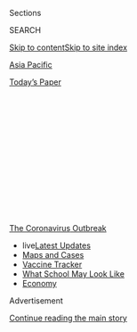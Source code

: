 <div id="app">

<div>

<div>

<div>

<div class="NYTAppHideMasthead css-1q2w90k e1suatyy0">

<div class="section css-ui9rw0 e1suatyy2">

<div class="css-eph4ug er09x8g0">

<div class="css-6n7j50">

</div>

<span class="css-1dv1kvn">Sections</span>

<div class="css-10488qs">

<span class="css-1dv1kvn">SEARCH</span>

</div>

[Skip to content](#site-content)[Skip to site index](#site-index)

</div>

<div id="masthead-section-label" class="css-1wr3we4 eaxe0e00">

[Asia
Pacific](https://www.nytimes.com/section/world/asia)

</div>

<div class="css-10698na e1huz5gh0">

</div>

</div>

<div id="masthead-bar-one" class="section hasLinks css-15hmgas e1csuq9d3">

<div class="css-uqyvli e1csuq9d0">

</div>

<div class="css-1uqjmks e1csuq9d1">

</div>

<div class="css-9e9ivx">

[](https://myaccount.nytimes.com/auth/login?response_type=cookie&client_id=vi)

</div>

<div class="css-1bvtpon e1csuq9d2">

[Today’s
Paper](https://www.nytimes.com/section/todayspaper)

</div>

</div>

</div>

</div>

<div data-aria-hidden="false">

<div id="site-content" data-role="main">

<div>

<div class="css-1aor85t" style="opacity:0.000000001;z-index:-1;visibility:hidden">

<div class="css-1hqnpie">

<div class="css-epjblv">

<span class="css-17xtcya">[Asia
Pacific](/section/world/asia)</span><span class="css-x15j1o">|</span><span class="css-fwqvlz">In
India, Coronavirus Fans Religious
Hatred</span>

</div>

<div class="css-k008qs">

<div class="css-1iwv8en">

<span class="css-18z7m18"></span>

<div>

</div>

</div>

<span class="css-1n6z4y">https://nyti.ms/2VjtOu8</span>

<div class="css-1705lsu">

<div class="css-4xjgmj">

<div class="css-4skfbu" data-role="toolbar" data-aria-label="Social Media Share buttons, Save button, and Comments Panel with current comment count" data-testid="share-tools">

  - 
  - 
  - 
  - 
    
    <div class="css-6n7j50">
    
    </div>

  - 

</div>

</div>

</div>

</div>

</div>

</div>

<div id="NYT_TOP_BANNER_REGION" class="css-13pd83m">

<div>

<div id="styln-prism-menu-1592847958612" class="section interactive-content interactive-size-medium css-1edisqu">

<div class="css-17ih8de interactive-body">

<div id="scroll-container" class="css-1gj85ro">

[<span class="styln-title-wrap"><span class="css-1pje3qr">The
Coronavirus</span><span class="css-1pje3qr">
Outbreak</span></span>](https://www.nytimes.com/news-event/coronavirus?action=click&pgtype=Article&state=default&region=TOP_BANNER&context=storylines_menu)

  - <span class="css-kqxiym" data-emphasize="true">live</span>[Latest
    Updates](https://www.nytimes.com/2020/08/02/world/coronavirus-updates.html?action=click&pgtype=Article&state=default&region=TOP_BANNER&context=storylines_menu)
  - [Maps and
    Cases](https://www.nytimes.com/interactive/2020/us/coronavirus-us-cases.html?action=click&pgtype=Article&state=default&region=TOP_BANNER&context=storylines_menu)
  - [Vaccine
    Tracker](https://www.nytimes.com/interactive/2020/science/coronavirus-vaccine-tracker.html?action=click&pgtype=Article&state=default&region=TOP_BANNER&context=storylines_menu)
  - [What School May Look
    Like](https://www.nytimes.com/interactive/2020/07/29/us/schools-reopening-coronavirus.html?action=click&pgtype=Article&state=default&region=TOP_BANNER&context=storylines_menu)
  - [Economy](https://www.nytimes.com/live/2020/07/31/business/stock-market-today-coronavirus?action=click&pgtype=Article&state=default&region=TOP_BANNER&context=storylines_menu)

</div>

</div>

</div>

</div>

</div>

<div id="top-wrapper" class="css-1sy8kpn">

<div id="top-slug" class="css-l9onyx">

Advertisement

</div>

[Continue reading the main
story](#after-top)

<div class="ad top-wrapper" style="text-align:center;height:100%;display:block;min-height:250px">

<div id="top" class="place-ad" data-position="top" data-size-key="top">

</div>

</div>

<div id="after-top">

</div>

</div>

<div>

<div id="sponsor-wrapper" class="css-1hyfx7x">

<div id="sponsor-slug" class="css-19vbshk">

Supported by

</div>

[Continue reading the main
story](#after-sponsor)

<div id="sponsor" class="ad sponsor-wrapper" style="text-align:center;height:100%;display:block">

</div>

<div id="after-sponsor">

</div>

</div>

<div class="css-186x18t">

</div>

<div class="css-1vkm6nb ehdk2mb0">

# In India, Coronavirus Fans Religious Hatred

</div>

Indian officials are blaming an Islamic group for spreading the virus,
and Muslims have been targeted in a wave of violence.

<div class="css-79elbk" data-testid="photoviewer-wrapper">

<div class="css-z3e15g" data-testid="photoviewer-wrapper-hidden">

</div>

<div class="css-1a48zt4 ehw59r15" data-testid="photoviewer-children">

![<span class="css-16f3y1r e13ogyst0" data-aria-hidden="true">Men
leaving an Islamic seminary linked to coronavirus cases in New Delhi
last month. They were sent to a quarantine
facility.</span><span class="css-cnj6d5 e1z0qqy90" itemprop="copyrightHolder"><span class="css-1ly73wi e1tej78p0">Credit...</span><span><span>Yawar
Nazir/Getty
Images</span></span></span>](https://static01.nyt.com/images/2020/04/10/world/00india-muslims-top/merlin_171461883_39509ffc-ed6f-4367-9ebd-b92624761569-articleLarge.jpg?quality=75&auto=webp&disable=upscale)

</div>

</div>

<div class="css-18e8msd">

<div class="css-otjvjh epjyd6m0">

<div class="css-nmf14i ey68jwv0" data-aria-hidden="true">

[![Jeffrey
Gettleman](https://static01.nyt.com/images/2018/10/10/multimedia/author-jeffrey-gettleman/author-jeffrey-gettleman-thumbLarge.png
"Jeffrey Gettleman")](https://www.nytimes.com/by/jeffrey-gettleman)[![Kai
Schultz](https://static01.nyt.com/images/2019/11/22/reader-center/author-kai-schultz/author-kai-schultz-thumbLarge.png
"Kai Schultz")](https://www.nytimes.com/by/kai-schultz)[![Suhasini
Raj](https://static01.nyt.com/images/2019/11/22/reader-center/author-Suhasini-Raj/author-Suhasini-Raj-thumbLarge.png
"Suhasini Raj")](https://www.nytimes.com/by/suhasini-raj)

</div>

<div class="css-1baulvz">

By [<span class="css-1baulvz" itemprop="name">Jeffrey
Gettleman</span>](https://www.nytimes.com/by/jeffrey-gettleman),
[<span class="css-1baulvz" itemprop="name">Kai
Schultz</span>](https://www.nytimes.com/by/kai-schultz) and
[<span class="css-1baulvz last-byline" itemprop="name">Suhasini
Raj</span>](https://www.nytimes.com/by/suhasini-raj)

</div>

</div>

  - 
    
    <div class="css-ld3wwf e16638kd2">
    
    April 12,
    2020
    
    </div>

  - 
    
    <div class="css-4xjgmj">
    
    <div class="css-d8bdto" data-role="toolbar" data-aria-label="Social Media Share buttons, Save button, and Comments Panel with current comment count" data-testid="share-tools">
    
      - 
      - 
      - 
      - 
        
        <div class="css-6n7j50">
        
        </div>
    
      - 
    
    </div>
    
    </div>

</div>

</div>

<div class="section meteredContent css-1r7ky0e" name="articleBody" itemprop="articleBody">

<div class="css-1fanzo5 StoryBodyCompanionColumn">

<div class="css-53u6y8">

NEW DELHI — After India’s health ministry repeatedly blamed an Islamic
seminary for spreading the coronavirus — and governing party officials
spoke of “human bombs” and “corona jihad” — a spree of anti-Muslim
attacks has broken out across the country.

Young Muslim men who were passing out food to the poor were [assaulted
with cricket
bats](https://www.youtube.com/watch?v=_2kx3KRQCnQ).<span class="css-8l6xbc evw5hdy0">
</span>Other [Muslims have been beaten
up](https://indianexpress.com/article/coronavirus/covid-19-rumours-linked-to-3-attacks-in-delhi-gurgaon-6350696/),
nearly lynched, run out of their neighborhoods or attacked in mosques,
branded as virus spreaders. In Punjab State, loudspeakers at Sikh
temples broadcast messages telling people not to buy milk from Muslim
dairy farmers because it was infected with coronavirus.

Hateful messages have bloomed online. And [a wave of apparently fake
videos](https://www.indiatoday.in/india/story/surge-in-tiktok-videos-aimed-at-misleading-indian-muslims-over-coronavirus-precautions-1662930-2020-04-03)
has popped up telling Muslims not to wear masks, not to practice social
distancing, not to worry about the virus at all, as if the makers of the
videos wanted Muslims to get sick.

In a global pandemic, there is always the hunt for blame. President
Trump has done it, insisting for a time on calling the coronavirus a
[“Chinese
virus.’’](https://www.nytimes.com/2020/03/18/us/politics/china-virus.html)
All over the world people are pointing fingers, driven by their fears
and anxieties to go after The Other.

</div>

</div>

<div class="css-1fanzo5 StoryBodyCompanionColumn">

<div class="css-53u6y8">

Here in India, no other group has been demonized more than the country’s
200 million Muslims, minorities in a Hindu-dominated land of 1.3 billion
people.

From the [crackdown on
Kashmir](https://www.nytimes.com/2019/10/07/world/asia/kashmir-doctors-phone.html),
a Muslim majority area, to a [new citizenship law that blatantly
discriminates against
Muslims](https://www.nytimes.com/2019/10/07/world/asia/kashmir-doctors-phone.html),
this past year has been one low point after another for Indian Muslims
living under an increasingly bold Hindu nationalist government led by
Prime Minister Narendra Modi and propelled by majoritarian policies.

</div>

</div>

<div class="css-79elbk" data-testid="photoviewer-wrapper">

<div class="css-z3e15g" data-testid="photoviewer-wrapper-hidden">

</div>

<div class="css-1a48zt4 ehw59r15" data-testid="photoviewer-children">

![<span class="css-16f3y1r e13ogyst0" data-aria-hidden="true">Friday
prayers at the Jama Masjid, a mosque in New Delhi, last
month.</span><span class="css-cnj6d5 e1z0qqy90" itemprop="copyrightHolder"><span class="css-1ly73wi e1tej78p0">Credit...</span><span>Yawar
Nazir/Getty
Images</span></span>](https://static01.nyt.com/images/2020/04/10/world/00india-muslims-2/merlin_170775567_babea3ce-1004-41dd-addc-baa7dbfd82ff-articleLarge.jpg?quality=75&auto=webp&disable=upscale)

</div>

</div>

<div class="css-1fanzo5 StoryBodyCompanionColumn">

<div class="css-53u6y8">

In this case, what’s making things worse is that there’s an element of
truth behind the government’s claims. A single Muslim religious movement
has been identified as being responsible for a large share of India’s
8,000-plus coronavirus cases. Indian officials estimated last week that
more than a third of the country’s cases were connected to the group,
Tablighi Jamaat, which held a huge gathering of preachers in India in
March. Similar meetings in
[Malaysia](https://www.nytimes.com/2020/03/20/world/asia/coronavirus-malaysia-muslims-outbreak.html)
and
[Pakistan](https://www.nytimes.com/2020/03/26/world/asia/pakistan-coronavirus-tablighi-jamaat.html)
also led to outbreaks.

“The government was compelled to call out this congregation,” said Vikas
Swarup, a senior official at India’s foreign ministry.

</div>

</div>

<div class="css-1fanzo5 StoryBodyCompanionColumn">

<div class="css-53u6y8">

He said that the gathering in March “had a significant impact on the
containment methods” but denied that the government’s frequent blaming
of the group had “anything to do with a particular
community.”

<div id="NYT_MAIN_CONTENT_1_REGION" class="css-9tf9ac">

<div>

<div id="styln-covid-updates-world" class="section interactive-content interactive-size-medium css-1ftcdic">

<div class="css-17ih8de interactive-body">

<div id="styln-briefing-block" data-asset-id="QXJ0aWNsZTpueXQ6Ly9hcnRpY2xlLzhiMjRmNTQ0LWVhMmUtNTlmNC1hMDZiLTM0YWI3YTlmN2E4YQ==">

<div class="briefing-block-header-section">

# [Latest Updates: Global Coronavirus Outbreak](https://www.nytimes.com/2020/08/01/world/coronavirus-covid-19.html?action=click&pgtype=Article&state=default&region=MAIN_CONTENT_1&context=storylines_live_updates)

<div class="briefing-block-ts">

Updated 2020-08-02T17:52:35.962Z

</div>

</div>

  - [The U.S. reels as July cases more than double the total of any
    other
    month.](https://www.nytimes.com/2020/08/01/world/coronavirus-covid-19.html?action=click&pgtype=Article&state=default&region=MAIN_CONTENT_1&context=storylines_live_updates#link-34047410)
  - [Top U.S. officials work to break an impasse over the federal
    jobless
    benefit.](https://www.nytimes.com/2020/08/01/world/coronavirus-covid-19.html?action=click&pgtype=Article&state=default&region=MAIN_CONTENT_1&context=storylines_live_updates#link-780ec966)
  - [Its outbreak untamed, Melbourne goes into even greater
    lockdown.](https://www.nytimes.com/2020/08/01/world/coronavirus-covid-19.html?action=click&pgtype=Article&state=default&region=MAIN_CONTENT_1&context=storylines_live_updates#link-2bc8948)

<div class="briefing-block-footer">

<div class="briefing-block-footer-meta">

[See more
updates](https://www.nytimes.com/2020/08/01/world/coronavirus-covid-19.html?action=click&pgtype=Article&state=default&region=MAIN_CONTENT_1&context=storylines_live_updates)

</div>

<div class="briefing-block-briefinglinks">

<span>More live coverage:</span>
[Markets](https://www.nytimes.com/live/2020/07/31/business/stock-market-today-coronavirus?action=click&pgtype=Article&state=default&region=MAIN_CONTENT_1&context=storylines_live_updates)

</div>

</div>

</div>

</div>

</div>

</div>

</div>

  
  
Tablighi Jamaat is a multinational Muslim missionary movement. A tall,
white, modern building towering over the Nizamuddin West neighborhood of
Delhi serves its global headquarters. The group is one of the world’s
largest faith-based organizations, with tens of millions of members.

The Indian government has been racing to track down anyone from
Tablighi’s seminary and quarantine congregants. Masked police officers
have sealed the headquarters on all sides; the other morning, they
patrolled the area with their fingers on the triggers of assault rifles.

The neighborhood resembles one near a bus depot or a port; the seminary
was the center of the economy, and all around it stand money changers,
guesthouses, travel agencies and gift shops, catering to the Muslim
missionaries who would flow through here.

The virus and the new wave of hatred have changed everything. Mohammed
Haider, who runs a milk stall, one of the few businesses allowed to stay
open under India’s coronavirus lockdown, said, “Fear is staring at us,
from
everywhere.’’

</div>

</div>

<div class="css-79elbk" data-testid="photoviewer-wrapper">

<div class="css-z3e15g" data-testid="photoviewer-wrapper-hidden">

</div>

<div class="css-1a48zt4 ehw59r15" data-testid="photoviewer-children">

<div class="css-1xdhyk6 erfvjey0">

<span class="css-1ly73wi e1tej78p0">Image</span>

<div class="css-zjzyr8">

<div data-testid="lazyimage-container" style="height:257.77777777777777px">

</div>

</div>

</div>

<span class="css-16f3y1r e13ogyst0" data-aria-hidden="true">Health care
workers speaking with residents in the Delhi neighborhood around the
Tablighi Jamaat mosque and
seminary.</span><span class="css-cnj6d5 e1z0qqy90" itemprop="copyrightHolder"><span class="css-1ly73wi e1tej78p0">Credit...</span><span>
Rebecca Conway for The New York Times</span></span>

</div>

</div>

<div class="css-1fanzo5 StoryBodyCompanionColumn">

<div class="css-53u6y8">

  
“People need only a small reason to beat us or to lynch us,’’ he said.
“Because of corona.’’

Muslim leaders are afraid. They see the intensifying attacks against
Muslims and remember what happened in February, when [Hindu mobs
rampaged in a working-class neighborhood in
Delhi](https://www.nytimes.com/2020/03/12/world/asia/india-police-muslims.html),
killing dozens, and the police mostly stood aside — or sometimes even
helped the Hindu mobs. In many villages now, Muslim traders are barred
from entering simply because of their faith.

</div>

</div>

<div class="css-1fanzo5 StoryBodyCompanionColumn">

<div class="css-53u6y8">

“The government should not have played the blame game,” said Khalid
Rasheed, the chairman of [Islamic Center of
India](http://islamiccentreofindia.com/). “If you present the cases
based on somebody’s religion in your media briefings,’’ he said, “it
creates a big divide.”

“Coronavirus may die,” he added, “but the virus of communal disharmony
will be hard to kill when this is over.”

Tahir Iqbal, a recent university graduate from Kashmir, was among the
4,000 or so gathered at the Tablighi Jamaat headquarters in early March
for missionary training. He said people slept, ate and prayed in close
quarters, with little fear of the coronavirus. “We didn’t take it
seriously at the time,” he said.

On March 16, the Delhi government [banned
gatherings](https://www.hindustantimes.com/cities/delhi-govt-bars-assembly-of-over-50-people-orders-shutdown-of-weekly-markets-gyms-clubs/story-OOddakgdnYeKRofgYatXFN.html)of
more than 50 people. Several days later, Mr. Modi announced [a
nationwide
lockdown](https://www.nytimes.com/2020/03/24/world/asia/india-coronavirus-lockdown.html).

</div>

</div>

<div class="css-79elbk" data-testid="photoviewer-wrapper">

<div class="css-z3e15g" data-testid="photoviewer-wrapper-hidden">

</div>

<div class="css-1a48zt4 ehw59r15" data-testid="photoviewer-children">

<div class="css-1xdhyk6 erfvjey0">

<span class="css-1ly73wi e1tej78p0">Image</span>

<div class="css-zjzyr8">

<div data-testid="lazyimage-container" style="height:257.77777777777777px">

</div>

</div>

</div>

<span class="css-16f3y1r e13ogyst0" data-aria-hidden="true">Muslims from
the Tablighi Jamaat seminary being moved to a quarantine facility last
month.</span><span class="css-cnj6d5 e1z0qqy90" itemprop="copyrightHolder"><span class="css-1ly73wi e1tej78p0">Credit...</span><span> Yawar
Nazir/Getty Images</span></span>

</div>

</div>

<div class="css-1fanzo5 StoryBodyCompanionColumn">

<div class="css-53u6y8">

But instead of dispersing, more than 1,000 people stayed put at the
center. During a March 19 sermon, Maulana Saad Kandhalvi, a Tablighi
Jamaat leader, told followers that coronavirus was “God’s punishment’’
and not to fear it.

About a week later, health inspectors found around 1,300 people still
sheltering at the center without masks or other protective gear. Many
Muslim leaders criticized the group’s center for not closing down.

</div>

</div>

<div class="css-1fanzo5 StoryBodyCompanionColumn">

<div class="css-53u6y8">

But by that point, hundreds of congregants had already left. They wended
their way across India by car, bus, train and plane, [spreading the
coronavirus to more than half of India’s
states](https://www.businesstoday.in/latest/trends/coronavirus-1023-positive-cases-related-to-tablighi-jamat-reported-in-17-states/story/400188.html),
from beach towns in the Andaman Islands to the hot, farming cities in
the country’s northern plains.

On March 31, the Delhi authorities [filed a criminal
case](https://www.ibtimes.co.in/nizamuddin-markaz-chief-maulana-saad-6-others-booked-full-text-fir-816565)
against Maulana Kandhalvi for “deliberately, willfully, negligently and
malignantly” putting the public’s health at risk. Tablighi Jamaat’s
center was sealed. The maulana, a title for a Muslim scholar,
disappeared.

<div id="NYT_MAIN_CONTENT_3_REGION" class="css-9tf9ac">

<div>

<div id="styln-prism-freeform-1594220623585" class="section interactive-content interactive-size-medium css-1ftcdic">

<div class="css-17ih8de interactive-body">

<div id="prism-freeform-block-62021" class="css-19mumt8" data-role="complementary" data-storyline="The Coronavirus Outbreak" data-truncated="true" tabindex="0">

<div class="css-a8d9oz">

<div class="css-eb027h">

[](https://www.nytimes.com/news-event/coronavirus?action=click&pgtype=Article&state=default&region=MAIN_CONTENT_3&context=storylines_faq)

### The Coronavirus Outbreak ›

#### Frequently Asked Questions

Updated July 27, 2020

  - #### Should I refinance my mortgage?
    
      - [It could be a good
        idea,](https://www.nytimes.com/article/coronavirus-money-unemployment.html?action=click&pgtype=Article&state=default&region=MAIN_CONTENT_3&context=storylines_faq)
        because mortgage rates have [never been
        lower.](https://www.nytimes.com/2020/07/16/business/mortgage-rates-below-3-percent.html?action=click&pgtype=Article&state=default&region=MAIN_CONTENT_3&context=storylines_faq)
        Refinancing requests have pushed mortgage applications to some
        of the highest levels since 2008, so be prepared to get in line.
        But defaults are also up, so if you’re thinking about buying a
        home, be aware that some lenders have tightened their standards.

  - #### What is school going to look like in September?
    
      - It is unlikely that many schools will return to a normal
        schedule this fall, requiring the grind of [online
        learning](https://www.nytimes.com/2020/06/05/us/coronavirus-education-lost-learning.html?action=click&pgtype=Article&state=default&region=MAIN_CONTENT_3&context=storylines_faq),
        [makeshift child
        care](https://www.nytimes.com/2020/05/29/us/coronavirus-child-care-centers.html?action=click&pgtype=Article&state=default&region=MAIN_CONTENT_3&context=storylines_faq)
        and [stunted
        workdays](https://www.nytimes.com/2020/06/03/business/economy/coronavirus-working-women.html?action=click&pgtype=Article&state=default&region=MAIN_CONTENT_3&context=storylines_faq)
        to continue. California’s two largest public school districts —
        Los Angeles and San Diego — said on July 13, that [instruction
        will be remote-only in the
        fall](https://www.nytimes.com/2020/07/13/us/lausd-san-diego-school-reopening.html?action=click&pgtype=Article&state=default&region=MAIN_CONTENT_3&context=storylines_faq),
        citing concerns that surging coronavirus infections in their
        areas pose too dire a risk for students and teachers. Together,
        the two districts enroll some 825,000 students. They are the
        largest in the country so far to abandon plans for even a
        partial physical return to classrooms when they reopen in
        August. For other districts, the solution won’t be an
        all-or-nothing approach. [Many
        systems](https://bioethics.jhu.edu/research-and-outreach/projects/eschool-initiative/school-policy-tracker/),
        including the nation’s largest, New York City, are devising
        [hybrid
        plans](https://www.nytimes.com/2020/06/26/us/coronavirus-schools-reopen-fall.html?action=click&pgtype=Article&state=default&region=MAIN_CONTENT_3&context=storylines_faq)
        that involve spending some days in classrooms and other days
        online. There’s no national policy on this yet, so check with
        your municipal school system regularly to see what is happening
        in your community.

  - #### Is the coronavirus airborne?
    
      - The coronavirus [can stay aloft for hours in tiny droplets in
        stagnant
        air](https://www.nytimes.com/2020/07/04/health/239-experts-with-one-big-claim-the-coronavirus-is-airborne.html?action=click&pgtype=Article&state=default&region=MAIN_CONTENT_3&context=storylines_faq),
        infecting people as they inhale, mounting scientific evidence
        suggests. This risk is highest in crowded indoor spaces with
        poor ventilation, and may help explain super-spreading events
        reported in meatpacking plants, churches and restaurants. [It’s
        unclear how often the virus is
        spread](https://www.nytimes.com/2020/07/06/health/coronavirus-airborne-aerosols.html?action=click&pgtype=Article&state=default&region=MAIN_CONTENT_3&context=storylines_faq)
        via these tiny droplets, or aerosols, compared with larger
        droplets that are expelled when a sick person coughs or sneezes,
        or transmitted through contact with contaminated surfaces, said
        Linsey Marr, an aerosol expert at Virginia Tech. Aerosols are
        released even when a person without symptoms exhales, talks or
        sings, according to Dr. Marr and more than 200 other experts,
        who [have outlined the evidence in an open letter to the World
        Health
        Organization](https://academic.oup.com/cid/article/doi/10.1093/cid/ciaa939/5867798).

  - #### What are the symptoms of coronavirus?
    
      - Common symptoms [include fever, a dry cough, fatigue and
        difficulty breathing or shortness of
        breath.](https://www.nytimes.com/article/symptoms-coronavirus.html?action=click&pgtype=Article&state=default&region=MAIN_CONTENT_3&context=storylines_faq)
        Some of these symptoms overlap with those of the flu, making
        detection difficult, but runny noses and stuffy sinuses are less
        common. [The C.D.C. has
        also](https://www.nytimes.com/2020/04/27/health/coronavirus-symptoms-cdc.html?action=click&pgtype=Article&state=default&region=MAIN_CONTENT_3&context=storylines_faq)
        added chills, muscle pain, sore throat, headache and a new loss
        of the sense of taste or smell as symptoms to look out for. Most
        people fall ill five to seven days after exposure, but symptoms
        may appear in as few as two days or as many as 14 days.

  - #### Does asymptomatic transmission of Covid-19 happen?
    
      - So far, the evidence seems to show it does. A widely cited
        [paper](https://www.nature.com/articles/s41591-020-0869-5)
        published in April suggests that people are most infectious
        about two days before the onset of coronavirus symptoms and
        estimated that 44 percent of new infections were a result of
        transmission from people who were not yet showing symptoms.
        Recently, a top expert at the World Health Organization stated
        that transmission of the coronavirus by people who did not have
        symptoms was “very rare,” [but she later walked back that
        statement.](https://www.nytimes.com/2020/06/09/world/coronavirus-updates.html?action=click&pgtype=Article&state=default&region=MAIN_CONTENT_3&context=storylines_faq#link-1f302e21)

<div id="styln-survey-component-62021" class="styln-survey-component" data-surveyname="faq" data-surveystoryline="coronavirus">

</div>

</div>

<div class="css-6mllg9">

</div>

<div class="css-pmm6ed">

<span class="css-5gimkt"></span>

</div>

</div>

</div>

</div>

</div>

</div>

</div>

Indian authorities have been tightening the lockdown on hot spots across
the country, shutting down all movement in areas where coronavirus cases
have been detected. Though the nationwide total remains relatively low,
many fear the highly contagious virus could rip through crowded urban
areas, overwhelming India’s already beleaguered public hospitals.

Indian authorities have used cellphone [data to track Tablighi Jamaat
congregants](https://www.thestatesman.com/india/police-using-cell-phone-data-to-trace-people-who-attended-tablighi-jamaat-event-in-delhi-1502873974.html)
and [intercepted Malaysian
missionaries](https://www.thehindu.com/news/national/tamil-nadu/coronavirus-10-malaysians-who-attended-tablighi-jamaat-event-nabbed-by-ccb-officials-at-chennai-airport/article31263055.ece)
at an airport before they could board an evacuation flight out of India.

At a public briefing last week, [Lav Agarwal, a health ministry
spokesman](https://economictimes.indiatimes.com/news/politics-and-nation/rate-of-doubling-of-covid-19-cases-4-1-days-without-tablighi-jamaat-incident-it-would-have-been-7-4-government/articleshow/74994181.cms),
said that the number of days it would have taken India’s coronavirus
cases to double would have been 7.4 — not the more alarming 4.1 days it
hit this past week — had the gathering not
happened.

</div>

</div>

<div class="css-79elbk" data-testid="photoviewer-wrapper">

<div class="css-z3e15g" data-testid="photoviewer-wrapper-hidden">

</div>

<div class="css-1a48zt4 ehw59r15" data-testid="photoviewer-children">

<div class="css-1xdhyk6 erfvjey0">

<span class="css-1ly73wi e1tej78p0">Image</span>

<div class="css-zjzyr8">

<div data-testid="lazyimage-container" style="height:257.77777777777777px">

</div>

</div>

</div>

<span class="css-16f3y1r e13ogyst0" data-aria-hidden="true">The road
leading to the Tablighi Jamaat mosque and seminary was blocked on
Wednesday.</span><span class="css-cnj6d5 e1z0qqy90" itemprop="copyrightHolder"><span class="css-1ly73wi e1tej78p0">Credit...</span><span>Rebecca
Conway for The New York Times</span></span>

</div>

</div>

<div class="css-1fanzo5 StoryBodyCompanionColumn">

<div class="css-53u6y8">

Since then, more than 25,000 people who came in contact with Tablighi
members have been quarantined. Some nurses have complained that
[Tablighi
members](https://www.business-standard.com/article/news-ani/six-quarantined-tablighi-jamaat-members-booked-for-misbehaviour-with-hospital-staff-in-ghaziabad-120040300114_1.html)
put in isolation wards acted lewdly. One Muslim man who tested positive
for coronavirus [slit his throat in a central Indian
hospital](https://www.indiatoday.in/india/story/tablighi-jamaat-member-commits-suicide-at-maharashtra-hospital-after-testing-positive-for-covid-19-1665822-2020-04-11)
on Saturday.

</div>

</div>

<div class="css-1fanzo5 StoryBodyCompanionColumn">

<div class="css-53u6y8">

Some Hindu nationalist politicians and their supporters seized on the
situation, eagerly piling on the anti-Muslim sentiments that have been
building in recent years under Mr. Modi’s government.

Raj Thackeray, the leader of the Maharashtra Navnirman Sena, a far-right
nationalist party, told local news outlets that Tablighi Jamaat members
“should be shot.”

Rajeev Bindal, a leader within Mr. Modi’s Bharatiya Janata Party, said
Tablighi members were moving through the population “like [human
bombs](https://www.deccanherald.com/national/national-politics/tablighi-members-moving-like-human-bombs-himachal-bjp-chief-821495.html).”

In the village of Harewali, near Delhi, [a mob beat Mehboob
Ali](https://newsd.in/delhi-amid-coronavirus-scare-youth-who-returned-from-jamaat-mob-lynched-in-bawana/),
a young Muslim man, for attending Tablighi Jamaat events, and filmed the
beating.

“Tell us your plan\!” someone shouts in the video. “Was your plan to
spread corona?”

Mr. Ali, bloodied and crouching in a field, shakes his head.

Sensing the backlash against Muslims, India’s health ministry has
stopped blaming Tablighi Jamaat at public briefings.

“Certain communities and areas are being labeled purely based on false
reports,” the health ministry said in [a
statement](https://www.mohfw.gov.in/pdf/AddressingSocialStigmaAssociatedwithCOVID19.pdf)
a few days ago. “There is an urgent need to counter such prejudices.”

  
Sameer Yasir and Hari Kumar contributed reporting from New Delhi, and
Iqbal Kirmani from Srinagar, Kashmir.

</div>

</div>

<div>

</div>

</div>

<div>

</div>

<div>

</div>

<div>

</div>

<div>

<div id="bottom-wrapper" class="css-1ede5it">

<div id="bottom-slug" class="css-l9onyx">

Advertisement

</div>

[Continue reading the main
story](#after-bottom)

<div id="bottom" class="ad bottom-wrapper" style="text-align:center;height:100%;display:block;min-height:90px">

</div>

<div id="after-bottom">

</div>

</div>

</div>

</div>

</div>

## Site Index

<div>

</div>

## Site Information Navigation

  - [© <span>2020</span> <span>The New York Times
    Company</span>](https://help.nytimes.com/hc/en-us/articles/115014792127-Copyright-notice)

<!-- end list -->

  - [NYTCo](https://www.nytco.com/)
  - [Contact
    Us](https://help.nytimes.com/hc/en-us/articles/115015385887-Contact-Us)
  - [Work with us](https://www.nytco.com/careers/)
  - [Advertise](https://nytmediakit.com/)
  - [T Brand Studio](http://www.tbrandstudio.com/)
  - [Your Ad
    Choices](https://www.nytimes.com/privacy/cookie-policy#how-do-i-manage-trackers)
  - [Privacy](https://www.nytimes.com/privacy)
  - [Terms of
    Service](https://help.nytimes.com/hc/en-us/articles/115014893428-Terms-of-service)
  - [Terms of
    Sale](https://help.nytimes.com/hc/en-us/articles/115014893968-Terms-of-sale)
  - [Site
    Map](https://spiderbites.nytimes.com)
  - [Help](https://help.nytimes.com/hc/en-us)
  - [Subscriptions](https://www.nytimes.com/subscription?campaignId=37WXW)

</div>

</div>

</div>

</div>
